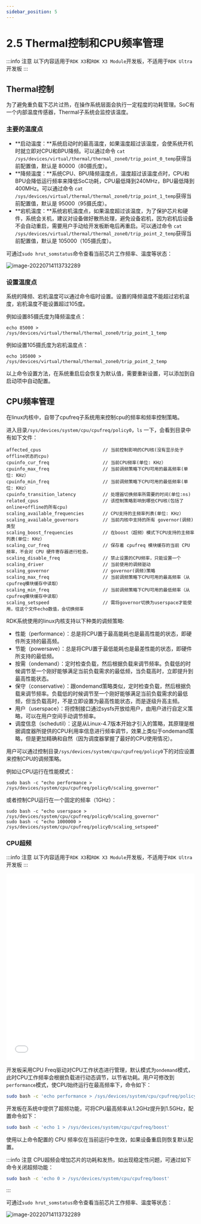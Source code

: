 ```yaml
---
sidebar_position: 5
---
```


# 2.5 Thermal控制和CPU频率管理

:::info 注意
以下内容适用于`RDK X3`和`RDK X3 Module`开发板，不适用于`RDK Ultra`开发板
:::

## Thermal控制

为了避免重负载下芯片过热，在操作系统层面会执行一定程度的功耗管理。SoC有一个内部温度传感器，Thermal子系统会监控该温度。

### 主要的温度点

- **启动温度：**系统启动时的最高温度，如果温度超过该温度，会使系统开机时就立即对CPU和BPU降频。可以通过命令 `cat /sys/devices/virtual/thermal/thermal_zone0/trip_point_0_temp`获得当前配置值，默认是 80000（80摄氏度）。
- **降频温度：**系统CPU、BPU降频温度点，温度超过该温度点时，CPU和BPU会降低运行频率来降低SoC功耗，CPU最低降到240MHz，BPU最低降到400MHz。可以通过命令 `cat /sys/devices/virtual/thermal/thermal_zone0/trip_point_1_temp`获得当前配置值，默认是 95000（95摄氏度）。
- **宕机温度：**系统宕机温度点，如果温度超过该温度，为了保护芯片和硬件，系统会关机，建议对设备做好散热处理，避免设备宕机，因为宕机后设备不会自动重启，需要用户手动给开发板断电后再重启。可以通过命令 `cat /sys/devices/virtual/thermal/thermal_zone0/trip_point_2_temp`获得当前配置值，默认是 105000（105摄氏度）。

可通过`sudo hrut_somstatus`命令查看当前芯片工作频率、温度等状态： 

![image-20220714113732289](./image/cpu_frequency/image-20220714113732289.png)

### 设置温度点

系统的降频、宕机温度可以通过命令临时设置。设置的降频温度不能超过宕机温度，宕机温度不能设置超过105度。

例如设置85摄氏度为降频温度点：

```text
echo 85000 > /sys/devices/virtual/thermal/thermal_zone0/trip_point_1_temp
```

例如设置105摄氏度为宕机温度点：

```text
echo 105000 > /sys/devices/virtual/thermal/thermal_zone0/trip_point_2_temp
```

以上命令设置方法，在系统重启后会恢复为默认值，需要重新设置，可以添加到自启动项中自动配置。

## CPU频率管理

在linux内核中，自带了cpufreq子系统用来控制cpu的频率和频率控制策略。

进入目录`/sys/devices/system/cpu/cpufreq/policy0`，`ls` 一下，会看到目录中有如下文件：

```shell
affected_cpus						// 当前控制影响的CPU核(没有显示处于offline状态的cpu)
cpuinfo_cur_freq					// 当前CPU频率(单位: KHz）
cpuinfo_max_freq					// 当前调频策略下CPU可用的最高频率(单位: KHz）
cpuinfo_min_freq					// 当前调频策略下CPU可用的最低频率(单位: KHz）
cpuinfo_transition_latency			// 处理器切换频率所需要的时间(单位:ns)
related_cpus						// 该控制策略影响到哪些CPU核(包括了online+offline的所有cpu)
scaling_available_frequencies		// CPU支持的主频率列表(单位: KHz）
scaling_available_governors			// 当前内核中支持的所有 governor(调频)类型
scaling_boost_frequencies			// 在boost（超频）模式下CPU支持的主频率列表(单位: KHz）
scaling_cur_freq					// 保存着 cpufreq 模块缓存的当前 CPU 频率，不会对 CPU 硬件寄存器进行检查。
scaling_disable_freq				// 禁止设置的CPU频率，只能设置一个
scaling_driver						// 当前使用的调频驱动
scaling_governor					// governor(调频)策略
scaling_max_freq					// 当前调频策略下CPU可用的最高频率（从cpufreq模块缓存中读取）
scaling_min_freq					// 当前调频策略下CPU可用的最低频率（从cpufreq模块缓存中读取）
scaling_setspeed					// 需将governor切换为userspace才能使用，往这个文件echo数值，会切换频率 
```

RDK系统使用的linux内核支持以下种类的调频策略:

- 性能（performance）：总是将CPU置于最高能耗也是最高性能的状态，即硬件所支持的最高频。
- 节能（powersave）：总是将CPU置于最低能耗也是最差性能的状态，即硬件所支持的最低频。
- 按需（ondemand）：定时检查负载，然后根据负载来调节频率。负载低的时候调节至一个刚好能够满足当前负载需求的最低频，当负载高时，立即提升到最高性能状态。
- 保守（conservative）：跟ondemand策略类似，定时检查负载，然后根据负载来调节频率。负载低的时候调节至一个刚好能够满足当前负载需求的最低频，但当负载高时，不是立即设置为最高性能状态，而是逐级升高主频。
- 用户（userspace）：将控制接口通过sysfs开放给用户，由用户进行自定义策略，可以在用户空间手动调节频率。
- 调度信息（schedutil）：这是从Linux-4.7版本开始才引入的策略，其原理是根据调度器所提供的CPU利用率信息进行频率调节，效果上类似于ondemand策略，但是更加精确和自然（因为调度器掌握了最好的CPU使用情况）。

用户可以通过控制目录`/sys/devices/system/cpu/cpufreq/policy0`下的对应设置来控制CPU的调频策略。

例如让CPU运行在性能模式：

```shell
sudo bash -c "echo performance > /sys/devices/system/cpu/cpufreq/policy0/scaling_governor"
```

或者控制CPU运行在一个固定的频率（1GHz）：

```shell
sudo bash -c "echo userspace > /sys/devices/system/cpu/cpufreq/policy0/scaling_governor"
sudo bash -c "echo 1000000 > /sys/devices/system/cpu/cpufreq/policy0/scaling_setspeed"
```

### CPU超频

:::info 注意
以下内容适用于`RDK X3`和`RDK X3 Module`开发板，不适用于`RDK Ultra`开发板
:::

<iframe src="//player.bilibili.com/player.html?aid=700903305&bvid=BV1rm4y1E73q&cid=1196557803&page=14" scrolling="no" border="0" frameborder="no" framespacing="0" width="100%" height="500" allowfullscreen="true"> </iframe>

开发板采用CPU Freq驱动对CPU工作状态进行管理，默认模式为`ondemand`模式，此时CPU工作频率会根据负载进行动态调节，以节省功耗。用户可修改到`performance`模式，使CPU始终运行在最高频率下，命令如下：

```bash
sudo bash -c 'echo performance > /sys/devices/system/cpu/cpufreq/policy0/scaling_governor'
```

开发板在系统中提供了超频功能，可将CPU最高频率从1.2GHz提升到1.5GHz，配置命令如下：

```bash
sudo bash -c 'echo 1 > /sys/devices/system/cpu/cpufreq/boost'
```

使用以上命令配置的 CPU 频率仅在当前运行中生效，如果设备重启则恢复默认配置。

:::info 注意
CPU超频会增加芯片的功耗和发热，如出现稳定性问题，可通过如下命令关闭超频功能：

```bash
sudo bash -c 'echo 0 > /sys/devices/system/cpu/cpufreq/boost'
```

:::

可通过`sudo hrut_somstatus`命令查看当前芯片工作频率、温度等状态： 

![image-20220714113732289](./image/cpu_frequency/image-20220714113732289.png)
